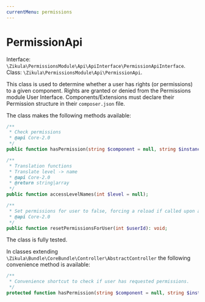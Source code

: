 ```yaml
---
currentMenu: permissions
---
```

# PermissionApi

Interface: `\Zikula\PermissionsModule\Api\ApiInterface\PermissionApiInterface`.  
Class: `\Zikula\PermissionsModule\Api\PermissionApi`.

This class is used to determine whether a user has rights (or permissions) to a given component. Rights are granted
or denied from the Permissions module User Interface. Components/Extensions must declare their Permission structure in
their `composer.json` file.

The class makes the following methods available:

```php
/**
 * Check permissions
 * @api Core-2.0
 */
public function hasPermission(string $component = null, string $instance = null, int $level = ACCESS_NONE, int $user = null): bool;

/**
 * Translation functions
 * Translate level -> name
 * @api Core-2.0
 * @return string|array
 */
public function accessLevelNames(int $level = null);

/**
 * Set permissions for user to false, forcing a reload if called upon again.
 * @api Core-2.0
 */
public function resetPermissionsForUser(int $userId): void;
```

The class is fully tested.

In classes extending `\Zikula\Bundle\CoreBundle\Controller\AbstractController` the following convenience method is available:

```php
/**
 * Convenience shortcut to check if user has requested permissions.
 */
protected function hasPermission(string $component = null, string $instance = null, int $level = null, int $user = null): bool;
```
